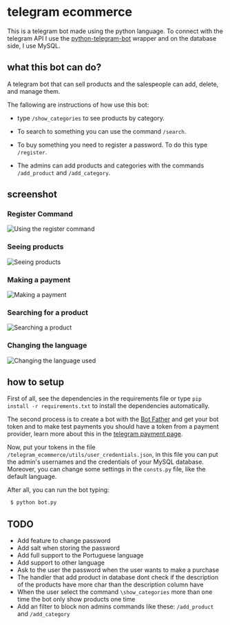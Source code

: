# telegram ecommerce

This is a telegram bot made using the python language. To connect with the telegram API I use the [python-telegram-bot](https://python-telegram-bot.org/) wrapper and on the database side, I use MySQL.

## what this bot can do?

A telegram bot that can sell products and the salespeople can add, delete, and manage them. 

The fallowing are instructions of how use this bot:

 - type `/show_categories` to see products by category.

 - To search to something you can use the command `/search`.

 - To buy something you need to register a password. To do this type `/register`.

 - The admins can add products and categories with the commands `/add_product` and `/add_category`. 

## screenshot

### Register Command

![Using the register command](/assets/register_command.gif)

### Seeing products

![Seeing products](/assets/show_categories_command.gif)

### Making a payment

![Making a payment](/assets/payment.gif)

### Searching for a product

![Searching a product](/assets/search.gif)

### Changing the language

![Changing the language used](/assets/changing_the_language.gif)

## how to setup

First of all, see the dependencies in the requirements file or type `pip install -r requirements.txt` to install the dependencies automatically.

The second process is to create a bot with the [Bot Father](https://core.telegram.org/bots#6-botfather) and get your bot token and to make test payments you should have a token from a payment provider, learn more about this in the [telegram payment page](https://core.telegram.org/bots/payments).

Now, put your tokens in the file `/telegram_ecommerce/utils/user_credentials.json`, in this file you can put the admin's usernames and the credentials of your MySQL database. Moreover, you can change some settings in the `consts.py` file, like the default language.

After all, you can run the bot typing:

```sh
 $ python bot.py
```

## TODO

 - Add feature to change password
 - Add salt when storing the password
 - Add full support to the Portuguese language 
 - Add support to other language
 - Ask to the user the password when the user wants to make a purchase
 - The handler that add product in database dont check if the description of the products have more char than the description column have
 - When the user select the command `\show_categories` more than one time the bot only show products one time
 - Add an filter to block non admins commands like these: `/add_product` and `/add_category`


